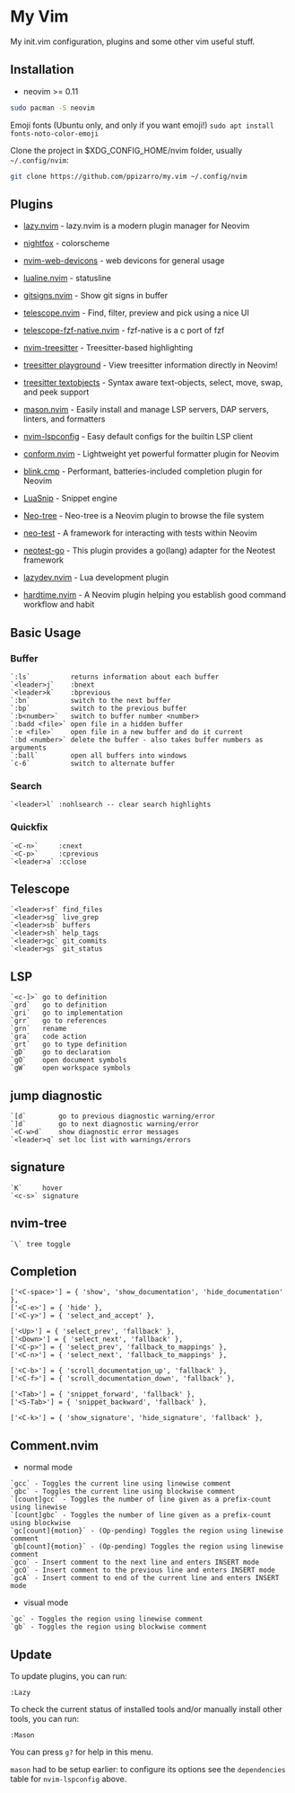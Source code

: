 # My Vim

My init.vim configuration, plugins and some other vim useful stuff.

## Installation

- neovim >= 0.11

```bash
sudo pacman -S neovim
```

Emoji fonts (Ubuntu only, and only if you want emoji!) `sudo apt install fonts-noto-color-emoji`

Clone the project in $XDG_CONFIG_HOME/nvim folder, usually `~/.config/nvim`:

```bash
git clone https://github.com/ppizarro/my.vim ~/.config/nvim
```

## Plugins

- [lazy.nvim](https://github.com/folke/lazy.nvim) - lazy.nvim is a modern plugin manager for Neovim
- [nightfox](https://github.com/EdenEast/nightfox.nvim) - colorscheme
- [nvim-web-devicons](https://github.com/kyazdani42/nvim-web-devicons) - web devicons for general usage
- [lualine.nvim](https://github.com/hoob3rt/lualine.nvim) - statusline
- [gitsigns.nvim](https://github.com/lewis6991/gitsigns.nvim) - Show git signs in buffer
- [telescope.nvim](https://github.com/nvim-lua/telescope.nvim) - Find, filter, preview and pick using a nice UI
- [telescope-fzf-native.nvim](https://github.com/nvim-telescope/telescope-fzf-native.nvim) - fzf-native is a c port of fzf 
- [nvim-treesitter](https://github.com/nvim-treesitter/nvim-treesitter) - Treesitter-based highlighting 
- [treesitter playground](https://github.com/nvim-treesitter/playground) - View treesitter information directly in Neovim!
- [treesitter textobjects](https://github.com/nvim-treesitter/nvim-treesitter-textobjects) - Syntax aware text-objects, select, move, swap, and peek support
- [mason.nvim](https://github.com/williamboman/mason.nvim) - Easily install and manage LSP servers, DAP servers, linters, and formatters
- [nvim-lspconfig](https://github.com/neovim/nvim-lspconfig) - Easy default configs for the builtin LSP client
- [conform.nvim](https://github.com/stevearc/conform.nvim) - Lightweight yet powerful formatter plugin for Neovim

- [blink.cmp](https://github.com/Saghen/blink.cmp) - Performant, batteries-included completion plugin for Neovim
- [LuaSnip](https://github.com/L3MON4D3/LuaSnip) - Snippet engine

- [Neo-tree](https://github.com/nvim-neo-tree/neo-tree.nvim) -  Neo-tree is a Neovim plugin to browse the file system

- [neo-test](https://github.com/nvim-neotest/neotest) - A framework for interacting with tests within Neovim
- [neotest-go](https://github.com/nvim-neotest/neotest-go) - This plugin provides a go(lang) adapter for the Neotest framework

- [lazydev.nvim](https://github.com/folke/lazydev.nvim) - Lua development plugin

- [hardtime.nvim](https://github.com/m4xshen/hardtime.nvim) - A Neovim plugin helping you establish good command workflow and habit

## Basic Usage

### Buffer

```help
`:ls`          returns information about each buffer
`<leader>j`    :bnext
`<leader>k`    :bprevious
`:bn`          switch to the next buffer
`:bp`          switch to the previous buffer
`:b<number>`   switch to buffer number <number>
`:badd <file>` open file in a hidden buffer
`:e <file>`    open file in a new buffer and do it current
`:bd <number>` delete the buffer - also takes buffer numbers as arguments
`:ball`        open all buffers into windows
`c-6`          switch to alternate buffer
```

### Search

```help
`<leader>l` :nohlsearch -- clear search highlights
```

### Quickfix

```help
`<C-n>`     :cnext
`<C-p>`     :cprevious
`<leader>a` :cclose
```

## Telescope

```help
`<leader>sf` find_files
`<leader>sg` live_grep
`<leader>sb` buffers
`<leader>sh` help_tags
`<leader>gc` git_commits
`<leader>gs` git_status
```

## LSP

```help
`<c-]>` go to definition
`grd`   go to definition
`gri`   go to implementation
`grr`   go to references
`grn`   rename
`gra`   code action
`grt`   go to type definition
`gD`    go to declaration
`gO`    open document symbols
`gW`    open workspace symbols
```

## jump diagnostic

```help
`[d`        go to previous diagnostic warning/error
`]d`        go to next diagnostic warning/error
`<C-w>d`    show diagnostic error messages
`<leader>q` set loc list with warnings/errors
```

## signature

```help
`K`     hover
`<c-s>` signature
```

## nvim-tree

```help
`\` tree toggle
```

## Completion

```help
['<C-space>'] = { 'show', 'show_documentation', 'hide_documentation' },
['<C-e>'] = { 'hide' },
['<C-y>'] = { 'select_and_accept' },

['<Up>'] = { 'select_prev', 'fallback' },
['<Down>'] = { 'select_next', 'fallback' },
['<C-p>'] = { 'select_prev', 'fallback_to_mappings' },
['<C-n>'] = { 'select_next', 'fallback_to_mappings' },

['<C-b>'] = { 'scroll_documentation_up', 'fallback' },
['<C-f>'] = { 'scroll_documentation_down', 'fallback' },

['<Tab>'] = { 'snippet_forward', 'fallback' },
['<S-Tab>'] = { 'snippet_backward', 'fallback' },

['<C-k>'] = { 'show_signature', 'hide_signature', 'fallback' },
```

## Comment.nvim

- normal mode

```help
`gcc` - Toggles the current line using linewise comment
`gbc` - Toggles the current line using blockwise comment
`[count]gcc` - Toggles the number of line given as a prefix-count using linewise
`[count]gbc` - Toggles the number of line given as a prefix-count using blockwise
`gc[count]{motion}` - (Op-pending) Toggles the region using linewise comment
`gb[count]{motion}` - (Op-pending) Toggles the region using linewise comment
`gco` - Insert comment to the next line and enters INSERT mode
`gcO` - Insert comment to the previous line and enters INSERT mode
`gcA` - Insert comment to end of the current line and enters INSERT mode
```

- visual mode

```help
`gc` - Toggles the region using linewise comment
`gb` - Toggles the region using blockwise comment
```

## Update

To update plugins, you can run:

```vim
:Lazy
```

To check the current status of installed tools and/or manually install
other tools, you can run:

```vim
:Mason
```

You can press `g?` for help in this menu.

`mason` had to be setup earlier: to configure its options see the
`dependencies` table for `nvim-lspconfig` above.
